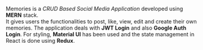 Memories is a <i>CRUD Based Social Media Application</i> developed using <b>MERN</b> stack.<br/>
It gives users the functionalities to post, like, view, edit and create their own memories.
The application  deals with <b>JWT Login</b> and also <b>Google Auth Login</b>. For styling, <b>Material UI</b> has been used and the state management in React is done using <b>Redux</b>.
